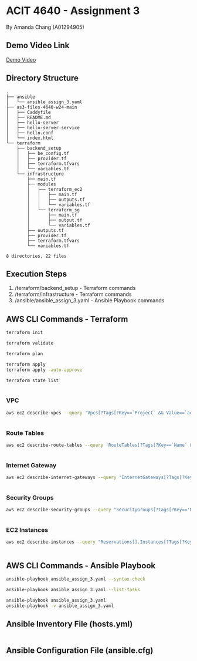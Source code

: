 # ACIT 4640 - Assignment 3
By Amanda Chang (A01294905)

## Demo Video Link 
[Demo Video]()

## Directory Structure 
```
.
├── ansible
│   └── ansible_assign_3.yaml
├── as3-files-4640-w24-main
│   ├── Caddyfile
│   ├── README.md
│   ├── hello-server
│   ├── hello-server.service
│   ├── hello.conf
│   └── index.html
└── terraform
    ├── backend_setup
    │   ├── be_config.tf
    │   ├── provider.tf
    │   ├── terraform.tfvars
    │   └── variables.tf
    └── infrastructure
        ├── main.tf
        ├── modules
        │   ├── terraform_ec2
        │   │   ├── main.tf
        │   │   ├── outputs.tf
        │   │   └── variables.tf
        │   └── terraform_sg
        │       ├── main.tf
        │       ├── output.tf
        │       └── variables.tf
        ├── outputs.tf
        ├── provider.tf
        ├── terraform.tfvars
        └── variables.tf

8 directories, 22 files
```

## Execution Steps 
1. /terraform/backend_setup - Terraform commands 
2. /terraform/infrastructure - Terraform commands 
3. /ansible/ansible_assign_3.yaml - Ansible Playbook commands 

## AWS CLI Commands - Terraform 

```sh
terraform init 

terraform validate

terraform plan

terraform apply
terraform apply -auto-approve
```

```sh
terraform state list 
```
```

```

### VPC 
```sh
aws ec2 describe-vpcs --query 'Vpcs[?Tags[?Key==`Project` && Value==`acit4640_assignment3`] && Tags[?Key==`Name` && Value==`acit4640_assignment3_vpc`]]' --output yaml 
```
```YAML

```

### Route Tables 

```sh
aws ec2 describe-route-tables --query 'RouteTables[?Tags[?Key==`Name` && Value==`acit4640_assignment3_public_rt`]]' --output yaml
```

```YAML

```

### Internet Gateway 

```sh
aws ec2 describe-internet-gateways --query "InternetGateways[?Tags[?Key=='Name' && Value=='acit4640_assignment3_igw']]" --output yaml 
```

```YAML

```

### Security Groups  

```sh
aws ec2 describe-security-groups --query "SecurityGroups[?Tags[?Key=='Name' && (Value=='acit4640_assignment3_public_sg' || Value=='acit4640_assignment3_private_sg')]]" --output yaml
```

```YAML

```

### EC2 Instances

```sh
aws ec2 describe-instances --query "Reservations[].Instances[?Tags[?Key=='Name' && (Value=='Public EC2 Instance' || Value=='Private EC2 Instance')]]" --output yaml
```

```YAML

```

## AWS CLI Commands - Ansible Playbook 

```sh
ansible-playbook ansible_assign_3.yaml --syntax-check

ansible-playbook ansible_assign_3.yaml --list-tasks

ansible-playbook ansible_assign_3.yaml
ansible-playbook -v ansible_assign_3.yaml
```

## Ansible Inventory File (hosts.yml)

```

```

## Ansible Configuration File (ansible.cfg)

```

```
